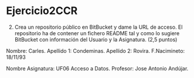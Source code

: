 ﻿# Ejercicio2CCR
2. Crea un repositorio público en BitBucket y dame la URL de acceso. El repositorio ha de contener un fichero README tal y como lo sugiere BitBucket con información del Usuario y la Asignatura. (2,5 puntos)

Nombre: Carles.
Apellido 1: Condeminas.
Apellido 2: Rovira.
F.Nacimineto: 18/11/93

Nombre Asignatura: UF06 Acceso a Datos.
Profesor: Jose Antonio Andújar.